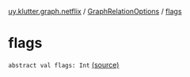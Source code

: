[uy.klutter.graph.netflix](../index.md) / [GraphRelationOptions](index.md) / [flags](.)


# flags
`abstract val flags: Int` [(source)](https://github.com/kohesive/klutter/blob/master/netflix-graph-jdk6/src/main/kotlin/uy/klutter/graph/netflix/NetflixGraph.kt#L44)


